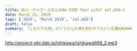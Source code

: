 ```yaml
---
title: 石川・ホンマ・ぶるんのBe-SIDE Your Life! vol.669-2
date: March 31, 2019
tags: ['2019', 'March 2019', 'vol.669']
draft: false
summary: 「こだわりの男」ホンマさんの魂を抱かれてもいい定義KAGAWA
---
```


http://project-phi.ddo.jp/ishikawa/ishikawa669_2.mp3